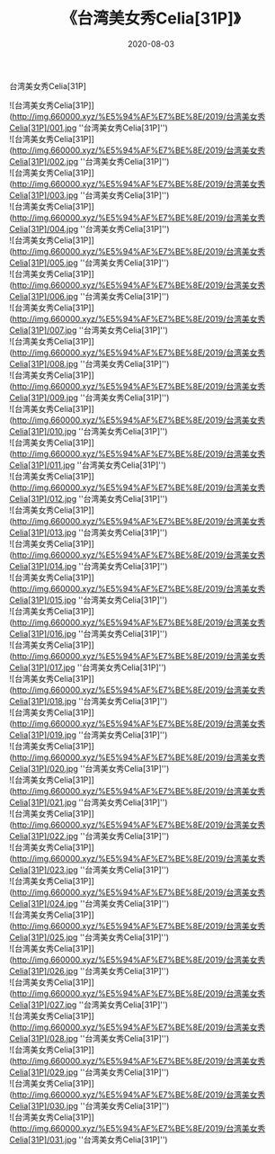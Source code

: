 ﻿---
layout: post
title:  《台湾美女秀Celia[31P]》
date:   2020-08-03
img: http://img.660000.xyz/%E5%94%AF%E7%BE%8E/2019/台湾美女秀Celia[31P]/000.jpg
categories: [美女, 清纯, 唯美]
---

台湾美女秀Celia[31P]

![台湾美女秀Celia[31P]](http://img.660000.xyz/%E5%94%AF%E7%BE%8E/2019/台湾美女秀Celia[31P]/001.jpg ''台湾美女秀Celia[31P]'') <br>
![台湾美女秀Celia[31P]](http://img.660000.xyz/%E5%94%AF%E7%BE%8E/2019/台湾美女秀Celia[31P]/002.jpg ''台湾美女秀Celia[31P]'') <br>
![台湾美女秀Celia[31P]](http://img.660000.xyz/%E5%94%AF%E7%BE%8E/2019/台湾美女秀Celia[31P]/003.jpg ''台湾美女秀Celia[31P]'') <br>
![台湾美女秀Celia[31P]](http://img.660000.xyz/%E5%94%AF%E7%BE%8E/2019/台湾美女秀Celia[31P]/004.jpg ''台湾美女秀Celia[31P]'') <br>
![台湾美女秀Celia[31P]](http://img.660000.xyz/%E5%94%AF%E7%BE%8E/2019/台湾美女秀Celia[31P]/005.jpg ''台湾美女秀Celia[31P]'') <br>
![台湾美女秀Celia[31P]](http://img.660000.xyz/%E5%94%AF%E7%BE%8E/2019/台湾美女秀Celia[31P]/006.jpg ''台湾美女秀Celia[31P]'') <br>
![台湾美女秀Celia[31P]](http://img.660000.xyz/%E5%94%AF%E7%BE%8E/2019/台湾美女秀Celia[31P]/007.jpg ''台湾美女秀Celia[31P]'') <br>
![台湾美女秀Celia[31P]](http://img.660000.xyz/%E5%94%AF%E7%BE%8E/2019/台湾美女秀Celia[31P]/008.jpg ''台湾美女秀Celia[31P]'') <br>
![台湾美女秀Celia[31P]](http://img.660000.xyz/%E5%94%AF%E7%BE%8E/2019/台湾美女秀Celia[31P]/009.jpg ''台湾美女秀Celia[31P]'') <br>
![台湾美女秀Celia[31P]](http://img.660000.xyz/%E5%94%AF%E7%BE%8E/2019/台湾美女秀Celia[31P]/010.jpg ''台湾美女秀Celia[31P]'') <br>
![台湾美女秀Celia[31P]](http://img.660000.xyz/%E5%94%AF%E7%BE%8E/2019/台湾美女秀Celia[31P]/011.jpg ''台湾美女秀Celia[31P]'') <br>
![台湾美女秀Celia[31P]](http://img.660000.xyz/%E5%94%AF%E7%BE%8E/2019/台湾美女秀Celia[31P]/012.jpg ''台湾美女秀Celia[31P]'') <br>
![台湾美女秀Celia[31P]](http://img.660000.xyz/%E5%94%AF%E7%BE%8E/2019/台湾美女秀Celia[31P]/013.jpg ''台湾美女秀Celia[31P]'') <br>
![台湾美女秀Celia[31P]](http://img.660000.xyz/%E5%94%AF%E7%BE%8E/2019/台湾美女秀Celia[31P]/014.jpg ''台湾美女秀Celia[31P]'') <br>
![台湾美女秀Celia[31P]](http://img.660000.xyz/%E5%94%AF%E7%BE%8E/2019/台湾美女秀Celia[31P]/015.jpg ''台湾美女秀Celia[31P]'') <br>
![台湾美女秀Celia[31P]](http://img.660000.xyz/%E5%94%AF%E7%BE%8E/2019/台湾美女秀Celia[31P]/016.jpg ''台湾美女秀Celia[31P]'') <br>
![台湾美女秀Celia[31P]](http://img.660000.xyz/%E5%94%AF%E7%BE%8E/2019/台湾美女秀Celia[31P]/017.jpg ''台湾美女秀Celia[31P]'') <br>
![台湾美女秀Celia[31P]](http://img.660000.xyz/%E5%94%AF%E7%BE%8E/2019/台湾美女秀Celia[31P]/018.jpg ''台湾美女秀Celia[31P]'') <br>
![台湾美女秀Celia[31P]](http://img.660000.xyz/%E5%94%AF%E7%BE%8E/2019/台湾美女秀Celia[31P]/019.jpg ''台湾美女秀Celia[31P]'') <br>
![台湾美女秀Celia[31P]](http://img.660000.xyz/%E5%94%AF%E7%BE%8E/2019/台湾美女秀Celia[31P]/020.jpg ''台湾美女秀Celia[31P]'') <br>
![台湾美女秀Celia[31P]](http://img.660000.xyz/%E5%94%AF%E7%BE%8E/2019/台湾美女秀Celia[31P]/021.jpg ''台湾美女秀Celia[31P]'') <br>
![台湾美女秀Celia[31P]](http://img.660000.xyz/%E5%94%AF%E7%BE%8E/2019/台湾美女秀Celia[31P]/022.jpg ''台湾美女秀Celia[31P]'') <br>
![台湾美女秀Celia[31P]](http://img.660000.xyz/%E5%94%AF%E7%BE%8E/2019/台湾美女秀Celia[31P]/023.jpg ''台湾美女秀Celia[31P]'') <br>
![台湾美女秀Celia[31P]](http://img.660000.xyz/%E5%94%AF%E7%BE%8E/2019/台湾美女秀Celia[31P]/024.jpg ''台湾美女秀Celia[31P]'') <br>
![台湾美女秀Celia[31P]](http://img.660000.xyz/%E5%94%AF%E7%BE%8E/2019/台湾美女秀Celia[31P]/025.jpg ''台湾美女秀Celia[31P]'') <br>
![台湾美女秀Celia[31P]](http://img.660000.xyz/%E5%94%AF%E7%BE%8E/2019/台湾美女秀Celia[31P]/026.jpg ''台湾美女秀Celia[31P]'') <br>
![台湾美女秀Celia[31P]](http://img.660000.xyz/%E5%94%AF%E7%BE%8E/2019/台湾美女秀Celia[31P]/027.jpg ''台湾美女秀Celia[31P]'') <br>
![台湾美女秀Celia[31P]](http://img.660000.xyz/%E5%94%AF%E7%BE%8E/2019/台湾美女秀Celia[31P]/028.jpg ''台湾美女秀Celia[31P]'') <br>
![台湾美女秀Celia[31P]](http://img.660000.xyz/%E5%94%AF%E7%BE%8E/2019/台湾美女秀Celia[31P]/029.jpg ''台湾美女秀Celia[31P]'') <br>
![台湾美女秀Celia[31P]](http://img.660000.xyz/%E5%94%AF%E7%BE%8E/2019/台湾美女秀Celia[31P]/030.jpg ''台湾美女秀Celia[31P]'') <br>
![台湾美女秀Celia[31P]](http://img.660000.xyz/%E5%94%AF%E7%BE%8E/2019/台湾美女秀Celia[31P]/031.jpg ''台湾美女秀Celia[31P]'') <br>
